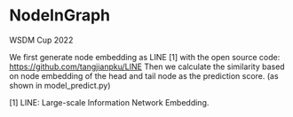# NodeInGraph
WSDM Cup 2022

We first generate node embedding as LINE [1] with the open source code: https://github.com/tangjianpku/LINE
Then we calculate the similarity based on node embedding of the head and tail node as the prediction score. (as shown in model_predict.py)


[1] LINE: Large-scale Information Network Embedding.
